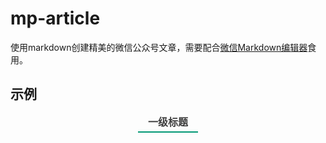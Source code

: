 # mp-article
使用markdown创建精美的微信公众号文章，需要配合[微信Markdown编辑器](https://doocs.github.io/md/)食用。

## 示例

<div style="text-align: center;line-height: 1.75;font-family: -apple-system-font,BlinkMacSystemFont, Helvetica Neue, PingFang SC, Hiragino Sans GB , Microsoft YaHei UI , Microsoft YaHei ,Arial,sans-serif;font-size: 15.959999999999999px;font-weight: bold;display: table;margin: 2em auto 1em;padding: 0 1em;border-bottom: 2px solid rgba(0, 152, 116, 1);margin-top: 0;color: #3f3f3f;">一级标题</div>